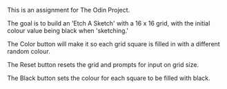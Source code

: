 This is an assignment for The Odin Project.

The goal is to build an 'Etch A Sketch' with a 16 x 16 grid, with the initial colour value being black when 'sketching.'

The Color button will make it so each grid square is filled in with a different random colour.

The Reset button resets the grid and prompts for input on grid size.

The Black button sets the colour for each square to be filled with black.
